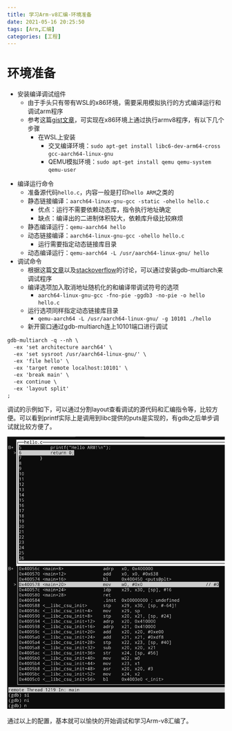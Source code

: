 ```yaml
---
title: 学习Arm-v8汇编-环境准备
date: 2021-05-16 20:25:50
tags: [Arm,汇编]
categories: [工程]
---
```


# 环境准备

- 安装编译调试组件
    - 由于手头只有带有WSL的x86环境，需要采用模拟执行的方式编译运行和调试arm程序
    - 参考这篇[gist文章](https://gist.github.com/luk6xff/9f8d2520530a823944355e59343eadc1)，可实现在x86环境上通过执行armv8程序，有以下几个步骤
        - 在WSL上安装
            - 交叉编译环境：`sudo apt-get install libc6-dev-arm64-cross gcc-aarch64-linux-gnu`
            - QEMU模拟环境：`sudo apt-get install qemu qemu-system qemu-user`

<!-- more -->

- 编译运行命令
    - 准备源代码`hello.c`，内容一般是打印`hello ARM`之类的
    - 静态链接编译：`aarch64-linux-gnu-gcc -static -ohello hello.c`
        - 优点：运行不需要依赖动态库，指令执行地址确定
        - 缺点：编译出的二进制体积较大，依赖库升级比较麻烦
    - 静态编译运行：`qemu-aarch64 hello`
    - 动态链接编译：`aarch64-linux-gnu-gcc -ohello hello.c`
        - 运行需要指定动态链接库目录
    - 动态编译运行：`qemu-aarch64 -L /usr/aarch64-linux-gnu/ hello`
- 调试命令
    - 根据这篇[文章](http://ubuntuforums.org/showthread.php?t=2010979&s=096fb05dbd59acbfc8542b71f4b590db&p=12061325#post12061325)以及[stackoverflow](https://stackoverflow.com/questions/20590155/how-to-single-step-arm-assembly-in-gdb-on-qemu)的讨论，可以通过安装gdb-multiarch来调试程序
    - 编译选项加入取消地址随机化的和编译带调试符号的选项
        - `aarch64-linux-gnu-gcc -fno-pie -ggdb3 -no-pie -o hello hello.c`
    - 运行选项同样指定动态链接库目录
        - `qemu-aarch64 -L /usr/aarch64-linux-gnu/ -g 10101 ./hello`
    - 新开窗口通过gdb-multiarch连上10101端口进行调试
```shell
gdb-multiarch -q --nh \
  -ex 'set architecture aarch64' \
  -ex 'set sysroot /usr/aarch64-linux-gnu/' \
  -ex 'file hello' \
  -ex 'target remote localhost:10101' \
  -ex 'break main' \
  -ex continue \
  -ex 'layout split'
;
```

调试的示例如下，可以通过分割layout查看调试的源代码和汇编指令等，比较方便。可以看到printf实际上是调用到libc提供的puts是实现的，有gdb之后单步调试就比较方便了。

![four steps](learn-arm-assembly-language/gdb_multiarch_sample.PNG)

通过以上的配置，基本就可以愉快的开始调试和学习Arm-v8汇编了。

